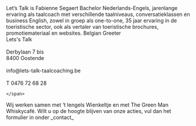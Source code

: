 
<span class="fnt_serif500 fnt_s21">
    Let’s Talk is Fabienne Segaert
</span>

<span class="fnt_serif300 fnt_s16">
    Bachelor Nederlands-Engels, jarenlange  
    ervaring als taalcoach met verschillende  
    taalniveaus, conversatieklassen en business  
    English, zowel in groep als one-to-one,  
    35 jaar ervaring in de toeristische sector,  
    ook als vertaler van toeristische brochures,  
    promotiemateriaal en websites. Belgian Greeter  
</span>



<div class="bck_grn">
    <span class="fnt_serif300 fnt_s24">
        Lets's Talk  <br>
    </span>
    <span class="fnt_wht fnt_serif500 fnt_s16">
        <br>
        Derbylaan 7 bis <br>
        8400 Oostende  <br>
        <br>
        info@lets-talk-taalcoaching.be  <br>
        <br>
        T 0476 72 68 28  
        
    </span>
</div>



<span class="fnt_serif700 fnt_s12 fnt_gry">
Wij werken samen met ‘t Iengels Wienkeltje en met  
The Green Man Whiskycafé. Wilt u op de hoogte blijven  
van onze acties, vul dan het formulier in onder _contact_
</span>

